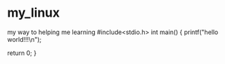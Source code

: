 # my_linux
my way to helping me learning
#include<stdio.h>
int main()
{
  printf("hello world!!!\n");


  return 0;
}
